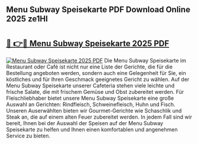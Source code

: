 ## Menu Subway Speisekarte PDF Download Online 2025 ze1Hl

# <h2><a href="http://gc8vos.nevu.top/?p=Menu+Subway+Speisekarte">🔗 👉🔴 Menu Subway Speisekarte 2025 PDF</a></h2>

[![Menu Subway Speisekarte 2025 PDF](https://i.imgur.com/dBaPXMq.png)](http://gc8vos.nevu.top/?p=Menu+Subway+Speisekarte)
Die Menu Subway Speisekarte im Restaurant oder Café ist nicht nur eine Liste der Gerichte, die für die Bestellung angeboten werden, sondern auch eine Gelegenheit für Sie, ein köstliches und für Ihren Geschmack geeignetes Gericht zu wählen. Auf der Menu Subway Speisekarte unserer Cafeteria stehen viele leichte und frische Salate, die mit frischem Gemüse und Obst zubereitet werden. Für Fleischliebhaber bietet unsere Menu Subway Speisekarte eine große Auswahl an Gerichten: Rindfleisch, Schweinefleisch, Huhn und Fisch. Unseren Auserwählten bieten wir Gourmet-Gerichte wie Schaschlik und Steak an, die auf einem alten Feuer zubereitet werden. In jedem Fall sind wir bereit, Ihnen bei der Auswahl der Speisen auf der Menu Subway Speisekarte zu helfen und Ihnen einen komfortablen und angenehmen Service zu bieten.

